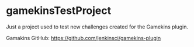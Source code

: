 # gamekinsTestProject
Just a project used to test new challenges created for the Gamekins plugin.

Gamakins GitHub: https://github.com/jenkinsci/gamekins-plugin

